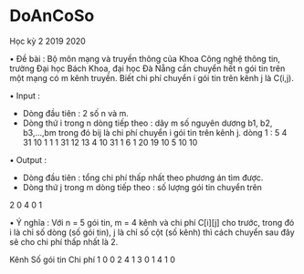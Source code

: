 # DoAnCoSo

Học kỳ 2 2019 2020

• Đề bài :
Bộ môn mạng và truyền thông của Khoa Công nghệ thông tin, trường Đại học Bách Khoa, đại học Đà Nẵng cần chuyển hết n gói tin trên một mạng có m kênh truyền. 
Biết chi phí chuyển i gói tin trên kênh j là C(i,j).

•	Input :
+ Dòng đầu tiên : 2 số n và m.
+ Dòng thứ i trong n dòng tiếp theo : dãy m số nguyên dương b1, b2, b3,…,bm trong đó bij là chi phí chuyển i gói tin trên kênh j.
dòng  1 : 5 4
31 10 1 1
1      31     12     13
4      10     31     1
6       1     20     19
10      5     10     10

•	Output :
+ Dòng đầu tiên : tổng chi phí thấp nhất theo phương án tìm được.
+ Dòng thứ j trong m dòng tiếp theo : số lượng gói tin chuyển trên 

2
0
4 
0 
1

• Ý nghĩa : 
Với n = 5 gói tin, m = 4 kênh và chi phí C[i][j] cho trước, 
trong đó i là chỉ số dòng (số gói tin), j là chỉ số cột (số kênh) thì cách chuyển sau đây sẽ cho chi phí thấp nhất là 2.

Kênh	Số gói tin	Chi phí
1	        0	         0
2	        4	         1
3	        0	         1
4	        1	         0
